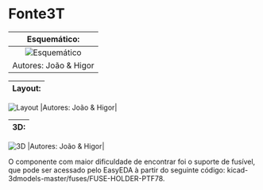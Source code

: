 # Fonte3T

|  Esquemático:  |
|:---:|
|![Esquemático](https://github.com/Jhony2006/Fonte3T/blob/main/esquem%C3%A1tico3T.PNG)|
|Autores: João & Higor|


|  Layout:  |
|:---:|
![Layout](https://github.com/Jhony2006/Fonte3T/blob/main/Layout3T.PNG)
|Autores: João & Higor|



|  3D:  |
|:---:|
![3D](https://github.com/Jhony2006/Fonte3T/blob/main/3D3T.PNG)
|Autores: João & Higor|

O componente com maior dificuldade de encontrar foi o suporte de fusível, que pode ser acessado pelo EasyEDA à partir do seguinte código: kicad-3dmodels-master/fuses/FUSE-HOLDER-PTF78.
